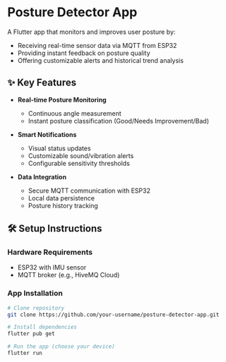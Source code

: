 # Posture Detector App

A Flutter app that monitors and improves user posture by:
- Receiving real-time sensor data via MQTT from ESP32
- Providing instant feedback on posture quality
- Offering customizable alerts and historical trend analysis

## ✨ Key Features

- **Real-time Posture Monitoring**
  - Continuous angle measurement
  - Instant posture classification (Good/Needs Improvement/Bad)
  
- **Smart Notifications**
  - Visual status updates
  - Customizable sound/vibration alerts
  - Configurable sensitivity thresholds

- **Data Integration**
  - Secure MQTT communication with ESP32
  - Local data persistence
  - Posture history tracking

## 🛠️ Setup Instructions

### Hardware Requirements
- ESP32 with IMU sensor
- MQTT broker (e.g., HiveMQ Cloud)

### App Installation
```bash
# Clone repository
git clone https://github.com/your-username/posture-detector-app.git

# Install dependencies
flutter pub get

# Run the app (choose your device)
flutter run
